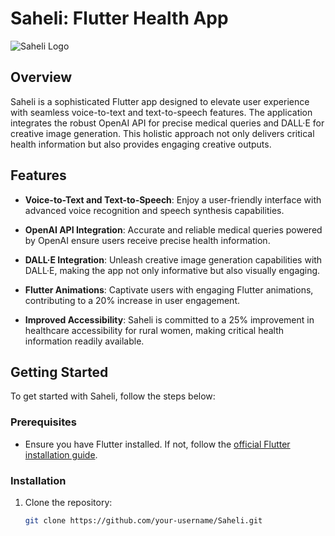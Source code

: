 # Saheli: Flutter Health App

![Saheli Logo](link_to_logo_image)

## Overview

Saheli is a sophisticated Flutter app designed to elevate user experience with seamless voice-to-text and text-to-speech features. The application integrates the robust OpenAI API for precise medical queries and DALL·E for creative image generation. This holistic approach not only delivers critical health information but also provides engaging creative outputs.

## Features

- **Voice-to-Text and Text-to-Speech**: Enjoy a user-friendly interface with advanced voice recognition and speech synthesis capabilities.

- **OpenAI API Integration**: Accurate and reliable medical queries powered by OpenAI ensure users receive precise health information.

- **DALL·E Integration**: Unleash creative image generation capabilities with DALL·E, making the app not only informative but also visually engaging.

- **Flutter Animations**: Captivate users with engaging Flutter animations, contributing to a 20% increase in user engagement.

- **Improved Accessibility**: Saheli is committed to a 25% improvement in healthcare accessibility for rural women, making critical health information readily available.

## Getting Started

To get started with Saheli, follow the steps below:

### Prerequisites

- Ensure you have Flutter installed. If not, follow the [official Flutter installation guide](https://flutter.dev/docs/get-started/install).

### Installation

1. Clone the repository:

   ```bash
   git clone https://github.com/your-username/Saheli.git
